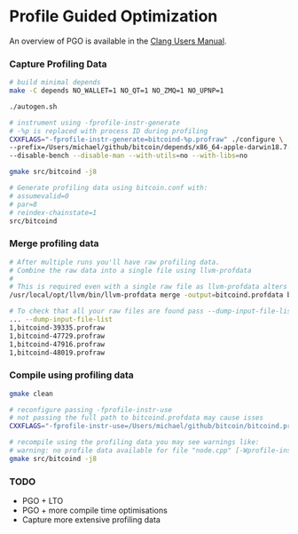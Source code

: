 # Profile Guided Optimization

An overview of PGO is available in the [Clang Users Manual](https://clang.llvm.org/docs/UsersManual.html#profile-guided-optimization).

### Capture Profiling Data

```bash
# build minimal depends
make -C depends NO_WALLET=1 NO_QT=1 NO_ZMQ=1 NO_UPNP=1

./autogen.sh

# instrument using -fprofile-instr-generate
# -%p is replaced with process ID during profiling
CXXFLAGS="-fprofile-instr-generate=bitcoind-%p.profraw" ./configure \
--prefix=/Users/michael/github/bitcoin/depends/x86_64-apple-darwin18.7.0 \
--disable-bench --disable-man --with-utils=no --with-libs=no

gmake src/bitcoind -j8

# Generate profiling data using bitcoin.conf with:
# assumevalid=0
# par=8
# reindex-chainstate=1
src/bitcoind
```

### Merge profiling data

```bash
# After multiple runs you'll have raw profiling data.
# Combine the raw data into a single file using llvm-profdata
#
# This is required even with a single raw file as llvm-profdata alters the data format
/usr/local/opt/llvm/bin/llvm-profdata merge -output=bitcoind.profdata bitcoind-*.profraw

# To check that all your raw files are found pass --dump-input-file-list
... --dump-input-file-list
1,bitcoind-39335.profraw
1,bitcoind-47729.profraw
1,bitcoind-47916.profraw
1,bitcoind-48019.profraw
```

### Compile using profiling data

```bash
gmake clean

# reconfigure passing -fprofile-instr-use
# not passing the full path to bitcoind.profdata may cause isses
CXXFLAGS="-fprofile-instr-use=/Users/michael/github/bitcoin/bitcoind.profdata" ./configure --prefix=/Users/michael/github/bitcoin/depends/x86_64-apple-darwin18.7.0 --disable-bench --disable-man --with-utils=no --with-libs=no

# recompile using the profiling data you may see warnings like:
# warning: no profile data available for file "node.cpp" [-Wprofile-instr-unprofiled]
gmake src/bitcoind -j8
```

### TODO

- PGO + LTO
- PGO + more compile time optimisations
- Capture more extensive profiling data

